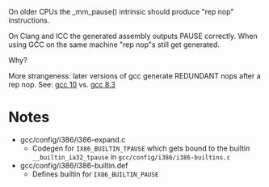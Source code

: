 On older CPUs the _mm_pause() intrinsic should produce "rep nop" instructions.

On Clang and ICC the generated assembly outputs PAUSE correctly. When using GCC on the same machine "rep nop"s still get generated.

Why?

More strangeness: later versions of gcc generate REDUNDANT nops after a rep nop. See:
[gcc 10](https://godbolt.org/z/jobhEc) vs. [gcc 8.3](https://godbolt.org/z/sbhrEY)

# Notes
- gcc/config/i386/i386-expand.c
  - Codegen for `IX86_BUILTIN_TPAUSE` which gets bound to the builtin `__builtin_ia32_tpause` in `gcc/config/i386/i386-builtins.c`
- gcc/config/i386/i386-builtin.def
  - Defines builtin for `IX86_BUILTIN_PAUSE`
